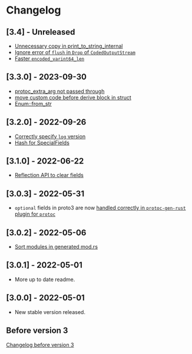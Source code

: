 # Changelog

## [3.4] - Unreleased

* [Unnecessary copy in print_to_string_internal](https://github.com/stepancheg/rust-protobuf/pull/684)
* [Ignore error of `flush` in `Drop` of `CodedOutputStream`](https://github.com/stepancheg/rust-protobuf/issues/714)
* [Faster `encoded_varint64_len`](https://github.com/stepancheg/rust-protobuf/pull/709)

## [3.3.0] - 2023-09-30

* [protoc_extra_arg not passed through](https://github.com/stepancheg/rust-protobuf/issues/643)
* [move custom code before derive block in struct](https://github.com/stepancheg/rust-protobuf/issues/675)
* [Enum::from_str](https://github.com/stepancheg/rust-protobuf/pull/664)

## [3.2.0] - 2022-09-26

* [Correctly specify `log` version](https://github.com/stepancheg/rust-protobuf/pull/652)
* [Hash for SpecialFields](https://github.com/stepancheg/rust-protobuf/pull/648)

## [3.1.0] - 2022-06-22

* [Reflection API to clear fields](https://github.com/stepancheg/rust-protobuf/pull/635)

## [3.0.3] - 2022-05-31

* `optional` fields in proto3 are now
  [handled correctly in `protoc-gen-rust` plugin for `protoc`](https://github.com/stepancheg/rust-protobuf/issues/625)

## [3.0.2] - 2022-05-06

* [Sort modules in generated mod.rs](https://github.com/stepancheg/rust-protobuf/issues/621)

## [3.0.1] - 2022-05-01

* More up to date readme.

## [3.0.0] - 2022-05-01

* New stable version released.

## Before version 3

[Changelog before version 3](CHANGELOG-before-3.md)

